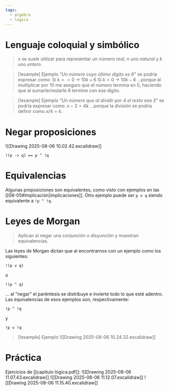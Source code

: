 ```yaml
---
tags:
  - algebra
  - logica
---
```


# Lenguaje coloquial y simbólico
> $x$ se suele utilizar para representar un número $real$, $n$ uno $natural$ y $k$ uno $entero$.

>[!example] Ejemplo
>*"Un número cuyo último dígito es 6"* se podría expresar como:
>Si $k >= 0$ -> $10k + 6$
>Si $k < 0$ -> $10k - 6$
>...porque al multiplicar por 10 me aseguro que el número termina en 0, haciendo que al sumarle/restarle 6 termine con ese dígito.

>[!example] Ejemplo
>*"Un número que al dividir por 4 el resto sea 3"* se podría expresar como:
>$x - 3 = 4k$
>...porque la división se podría definir como $x / 4 = k$.

# Negar proposiciones
![[Drawing 2025-08-06 10.02.42.excalidraw]]

```
!(p -> q) == p ^ !q
```

# Equivalencias
Algunas proposiciones son equivalentes, como visto con ejemplos en las [[08-05#Implicación|implicaciones]].
Otro ejemplo puede ser `p v q` siendo equivalente a `!p ^ !q`.

# Leyes de Morgan
> Aplican al negar una conjunción o disyunción y muestran equivalencias.

Las leyes de Morgan dictan que al encontrarnos con un ejemplo como los siguientes:
```
!(p v q)
```
o
```
!(p ^ q)
```

... al "negar" el paréntesis se distribuye e invierte todo lo que esté adentro. Las equivalencias de esos ejemplos son, respectivamente:
```
!p ^ !q
```
y
```
!p v !q
```

>[!example] Ejemplo
>![[Drawing 2025-08-06 10.24.32.excalidraw]]

# Práctica
Ejercicios de [[capítulo lógica.pdf]]:
![[Drawing 2025-08-06 11.07.43.excalidraw]]
![[Drawing 2025-08-06 11.12.07.excalidraw]]
![[Drawing 2025-08-06 11.15.40.excalidraw]]